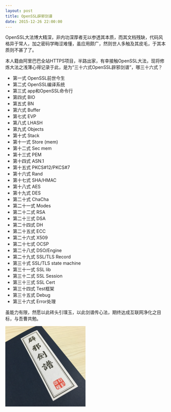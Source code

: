 ```yaml
---
layout: post
title: OpenSSL辟邪剑谱
date: 2015-12-26 22:00:00
---
```


OpenSSL大法博大精深，非内功深厚者无以参透其本质，而其文档残缺，代码风格异于常人，加之密码学晦涩难懂，虽应用颇广，然则世人多触及其皮毛，于其本质则不甚了了。

本人籍由阿里巴巴全站HTTPS项目，半路出家，有幸接触OpenSSL大法，现将修炼大法之浅薄心得记录于此，是为“三十六式OpenSSL辟邪剑谱”，哪三十六式？


* 第一式 OpenSSL前世今生
* 第二式 OpenSSL编译系统
* 第三式 app和OpenSSL命令行
* 第四式 BIO
* 第五式 BN
* 第六式 Buffer
* 第七式 EVP
* 第八式 LHASH
* 第九式 Objects
* 第十式 Stack
* 第十一式 Store (mem)
* 第十二式 Sec mem
* 第十三式 PEM
* 第十四式 ASN.1
* 第十五式 PKCS#12/PKCS#7
* 第十六式 Rand
* 第十七式 SHA/HMAC
* 第十八式 AES
* 第十九式 DES
* 第二十式 ChaCha
* 第二十一式 Modes
* 第二十二式 RSA
* 第二十三式 DSA
* 第二十四式 DH
* 第二十五式 ECC
* 第二十六式 X509
* 第二十七式 OCSP
* 第二十八式 DSO/Engine
* 第二十九式 SSL/TLS Record
* 第三十式 SSL/TLS state machine
* 第三十一式 SSL lib
* 第三十二式 SSL Session
* 第三十三式 SSL Cert
* 第三十四式 Test框架
* 第三十五式 Debug
* 第三十六式 Error处理

虽能力有限，然愿以此砖头引璞玉，以此剑谱传心法，期终达成互联网净化之目标，与吾曹共勉。

<span id="bible"><img src="/images/Photo_1230_1d.jpg" alt="bible"  width="50%" /></span>
